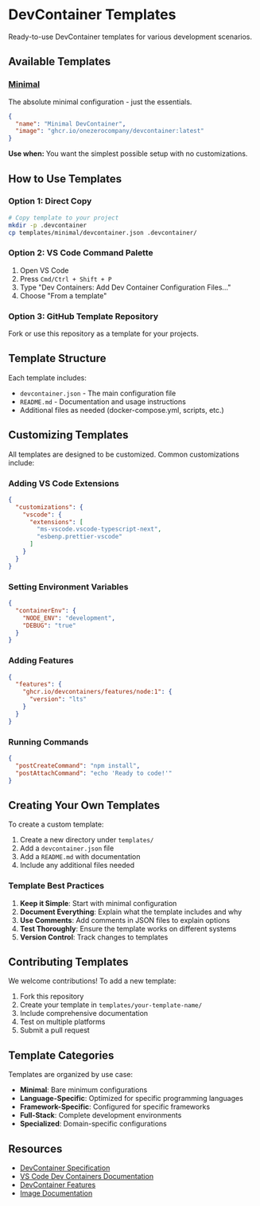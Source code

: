 # DevContainer Templates

Ready-to-use DevContainer templates for various development scenarios.

## Available Templates

### [Minimal](./minimal/)
The absolute minimal configuration - just the essentials.

```json
{
  "name": "Minimal DevContainer",
  "image": "ghcr.io/onezerocompany/devcontainer:latest"
}
```

**Use when:** You want the simplest possible setup with no customizations.

## How to Use Templates

### Option 1: Direct Copy

```bash
# Copy template to your project
mkdir -p .devcontainer
cp templates/minimal/devcontainer.json .devcontainer/
```

### Option 2: VS Code Command Palette

1. Open VS Code
2. Press `Cmd/Ctrl + Shift + P`
3. Type "Dev Containers: Add Dev Container Configuration Files..."
4. Choose "From a template"

### Option 3: GitHub Template Repository

Fork or use this repository as a template for your projects.

## Template Structure

Each template includes:
- `devcontainer.json` - The main configuration file
- `README.md` - Documentation and usage instructions
- Additional files as needed (docker-compose.yml, scripts, etc.)

## Customizing Templates

All templates are designed to be customized. Common customizations include:

### Adding VS Code Extensions

```json
{
  "customizations": {
    "vscode": {
      "extensions": [
        "ms-vscode.vscode-typescript-next",
        "esbenp.prettier-vscode"
      ]
    }
  }
}
```

### Setting Environment Variables

```json
{
  "containerEnv": {
    "NODE_ENV": "development",
    "DEBUG": "true"
  }
}
```

### Adding Features

```json
{
  "features": {
    "ghcr.io/devcontainers/features/node:1": {
      "version": "lts"
    }
  }
}
```

### Running Commands

```json
{
  "postCreateCommand": "npm install",
  "postAttachCommand": "echo 'Ready to code!'"
}
```

## Creating Your Own Templates

To create a custom template:

1. Create a new directory under `templates/`
2. Add a `devcontainer.json` file
3. Add a `README.md` with documentation
4. Include any additional files needed

### Template Best Practices

1. **Keep it Simple**: Start with minimal configuration
2. **Document Everything**: Explain what the template includes and why
3. **Use Comments**: Add comments in JSON files to explain options
4. **Test Thoroughly**: Ensure the template works on different systems
5. **Version Control**: Track changes to templates

## Contributing Templates

We welcome contributions! To add a new template:

1. Fork this repository
2. Create your template in `templates/your-template-name/`
3. Include comprehensive documentation
4. Test on multiple platforms
5. Submit a pull request

## Template Categories

Templates are organized by use case:

- **Minimal**: Bare minimum configurations
- **Language-Specific**: Optimized for specific programming languages
- **Framework-Specific**: Configured for specific frameworks
- **Full-Stack**: Complete development environments
- **Specialized**: Domain-specific configurations

## Resources

- [DevContainer Specification](https://containers.dev/)
- [VS Code Dev Containers Documentation](https://code.visualstudio.com/docs/devcontainers/containers)
- [DevContainer Features](https://containers.dev/features)
- [Image Documentation](../images/)